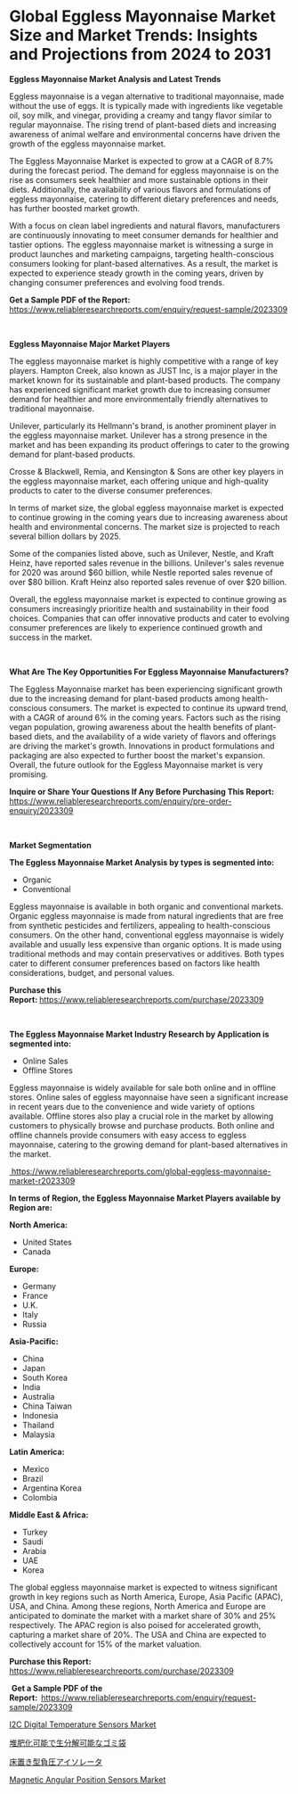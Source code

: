 <p><h1>Global Eggless Mayonnaise Market Size and Market Trends: Insights and Projections from 2024 to 2031</h1></p><p><strong>Eggless Mayonnaise Market Analysis and Latest Trends</strong></p>
<p><p>Eggless mayonnaise is a vegan alternative to traditional mayonnaise, made without the use of eggs. It is typically made with ingredients like vegetable oil, soy milk, and vinegar, providing a creamy and tangy flavor similar to regular mayonnaise. The rising trend of plant-based diets and increasing awareness of animal welfare and environmental concerns have driven the growth of the eggless mayonnaise market.</p><p>The Eggless Mayonnaise Market is expected to grow at a CAGR of 8.7% during the forecast period. The demand for eggless mayonnaise is on the rise as consumers seek healthier and more sustainable options in their diets. Additionally, the availability of various flavors and formulations of eggless mayonnaise, catering to different dietary preferences and needs, has further boosted market growth.</p><p>With a focus on clean label ingredients and natural flavors, manufacturers are continuously innovating to meet consumer demands for healthier and tastier options. The eggless mayonnaise market is witnessing a surge in product launches and marketing campaigns, targeting health-conscious consumers looking for plant-based alternatives. As a result, the market is expected to experience steady growth in the coming years, driven by changing consumer preferences and evolving food trends.</p></p>
<p><strong>Get a Sample PDF of the Report:&nbsp;</strong> <a href="https://www.reliableresearchreports.com/enquiry/request-sample/2023309">https://www.reliableresearchreports.com/enquiry/request-sample/2023309</a></p>
<p>&nbsp;</p>
<p><strong>Eggless Mayonnaise Major Market Players</strong></p>
<p><p>The eggless mayonnaise market is highly competitive with a range of key players. Hampton Creek, also known as JUST Inc, is a major player in the market known for its sustainable and plant-based products. The company has experienced significant market growth due to increasing consumer demand for healthier and more environmentally friendly alternatives to traditional mayonnaise.</p><p>Unilever, particularly its Hellmann's brand, is another prominent player in the eggless mayonnaise market. Unilever has a strong presence in the market and has been expanding its product offerings to cater to the growing demand for plant-based products.</p><p>Crosse & Blackwell, Remia, and Kensington & Sons are other key players in the eggless mayonnaise market, each offering unique and high-quality products to cater to the diverse consumer preferences.</p><p>In terms of market size, the global eggless mayonnaise market is expected to continue growing in the coming years due to increasing awareness about health and environmental concerns. The market size is projected to reach several billion dollars by 2025.</p><p>Some of the companies listed above, such as Unilever, Nestle, and Kraft Heinz, have reported sales revenue in the billions. Unilever's sales revenue for 2020 was around $60 billion, while Nestle reported sales revenue of over $80 billion. Kraft Heinz also reported sales revenue of over $20 billion.</p><p>Overall, the eggless mayonnaise market is expected to continue growing as consumers increasingly prioritize health and sustainability in their food choices. Companies that can offer innovative products and cater to evolving consumer preferences are likely to experience continued growth and success in the market.</p></p>
<p>&nbsp;</p>
<p><strong>What Are The Key Opportunities For Eggless Mayonnaise Manufacturers?</strong></p>
<p><p>The Eggless Mayonnaise market has been experiencing significant growth due to the increasing demand for plant-based products among health-conscious consumers. The market is expected to continue its upward trend, with a CAGR of around 6% in the coming years. Factors such as the rising vegan population, growing awareness about the health benefits of plant-based diets, and the availability of a wide variety of flavors and offerings are driving the market's growth. Innovations in product formulations and packaging are also expected to further boost the market's expansion. Overall, the future outlook for the Eggless Mayonnaise market is very promising.</p></p>
<p><strong>Inquire or Share Your Questions If Any Before Purchasing This Report:</strong> <a href="https://www.reliableresearchreports.com/enquiry/pre-order-enquiry/2023309">https://www.reliableresearchreports.com/enquiry/pre-order-enquiry/2023309</a></p>
<p>&nbsp;</p>
<p><strong>Market Segmentation</strong></p>
<p><strong>The Eggless Mayonnaise Market Analysis by types is segmented into:</strong></p>
<p><ul><li>Organic</li><li>Conventional</li></ul></p>
<p><p>Eggless mayonnaise is available in both organic and conventional markets. Organic eggless mayonnaise is made from natural ingredients that are free from synthetic pesticides and fertilizers, appealing to health-conscious consumers. On the other hand, conventional eggless mayonnaise is widely available and usually less expensive than organic options. It is made using traditional methods and may contain preservatives or additives. Both types cater to different consumer preferences based on factors like health considerations, budget, and personal values.</p></p>
<p><strong>Purchase this Report:&nbsp;</strong><a href="https://www.reliableresearchreports.com/purchase/2023309">https://www.reliableresearchreports.com/purchase/2023309</a></p>
<p>&nbsp;</p>
<p><strong>The Eggless Mayonnaise Market Industry Research by Application is segmented into:</strong></p>
<p><ul><li>Online Sales</li><li>Offline Stores</li></ul></p>
<p><p>Eggless mayonnaise is widely available for sale both online and in offline stores. Online sales of eggless mayonnaise have seen a significant increase in recent years due to the convenience and wide variety of options available. Offline stores also play a crucial role in the market by allowing customers to physically browse and purchase products. Both online and offline channels provide consumers with easy access to eggless mayonnaise, catering to the growing demand for plant-based alternatives in the market.</p></p>
<p><a href="https://www.reliableresearchreports.com/global-eggless-mayonnaise-market-r2023309">&nbsp;https://www.reliableresearchreports.com/global-eggless-mayonnaise-market-r2023309</a></p>
<p><strong>In terms of Region, the Eggless Mayonnaise Market Players available by Region are:</strong></p>
<p>
    <p> <strong> North America: </strong>
        <ul>
            <li>United States</li>
            <li>Canada</li>
        </ul>
        </p> 
    <p> <strong> Europe: </strong>
        <ul>
            <li>Germany</li>
            <li>France</li>
            <li>U.K.</li>
            <li>Italy</li>
            <li>Russia</li>
        </ul>
        </p> 
    <p> <strong> Asia-Pacific: </strong>
        <ul>
            <li>China</li>
            <li>Japan</li>
            <li>South Korea</li>
            <li>India</li>
            <li>Australia</li>
            <li>China Taiwan</li>
            <li>Indonesia</li>
            <li>Thailand</li>
            <li>Malaysia</li>
        </ul>
        </p> 
    <p> <strong> Latin America: </strong>
        <ul>
            <li>Mexico</li>
            <li>Brazil</li>
            <li>Argentina Korea</li>
            <li>Colombia</li>
        </ul>
        </p> 
    <p> <strong> Middle East & Africa: </strong>
        <ul>
            <li>Turkey</li>
            <li>Saudi</li>
            <li>Arabia</li>
            <li>UAE</li>
            <li>Korea</li>
        </ul>
    </p>
    </p>
<p><p>The global eggless mayonnaise market is expected to witness significant growth in key regions such as North America, Europe, Asia Pacific (APAC), USA, and China. Among these regions, North America and Europe are anticipated to dominate the market with a market share of 30% and 25% respectively. The APAC region is also poised for accelerated growth, capturing a market share of 20%. The USA and China are expected to collectively account for 15% of the market valuation.</p></p>
<p><strong>Purchase this Report: </strong><a href="https://www.reliableresearchreports.com/purchase/2023309">https://www.reliableresearchreports.com/purchase/2023309</a></p>
<p>&nbsp;<strong>Get a Sample PDF of the Report:&nbsp;&nbsp;</strong><a href="https://www.reliableresearchreports.com/enquiry/request-sample/2023309">https://www.reliableresearchreports.com/enquiry/request-sample/2023309</a></p>
<p><strong></strong></p>
<p><p><a href="https://github.com/Paul14Anderson63/Market-Research-Report-List-4/blob/main/i2c-digital-temperature-sensors-market.md">I2C Digital Temperature Sensors Market</a></p><p><a href="https://github.com/AdellaPrice2023/Market-Research-Report-List-1/blob/main/8020915150948.md">堆肥化可能で生分解可能なゴミ袋</a></p><p><a href="https://github.com/AbigaleHuel/Market-Research-Report-List-1/blob/main/4466966150949.md">床置き型負圧アイソレータ</a></p><p><a href="https://github.com/mabutironaldo/Market-Research-Report-List-5/blob/main/magnetic-angular-position-sensors-market.md">Magnetic Angular Position Sensors Market</a></p></p>